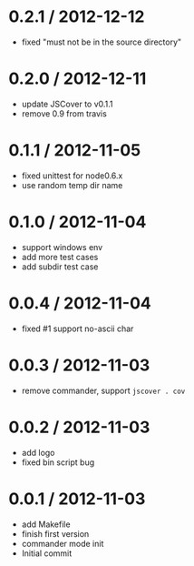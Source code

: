 
0.2.1 / 2012-12-12 
==================

  * fixed "must not be in the source directory"

0.2.0 / 2012-12-11 
==================

  * update JSCover to v0.1.1
  * remove 0.9 from travis

0.1.1 / 2012-11-05 
==================

  * fixed unittest for node0.6.x
  * use random temp dir name

0.1.0 / 2012-11-04 
==================

  * support windows env
  * add more test cases
  * add subdir test case

0.0.4 / 2012-11-04 
==================

  * fixed #1 support no-ascii char

0.0.3 / 2012-11-03 
==================

  * remove commander, support `jscover . cov`

0.0.2 / 2012-11-03 
==================

  * add logo
  * fixed bin script bug

0.0.1 / 2012-11-03 
==================

  * add Makefile
  * finish first version
  * commander mode init
  * Initial commit
